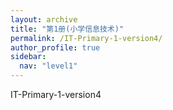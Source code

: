 ```yaml
---
layout: archive
title: "第1册(小学信息技术)"
permalink: /IT-Primary-1-version4/
author_profile: true
sidebar:
  nav: "level1"
---
```


IT-Primary-1-version4
